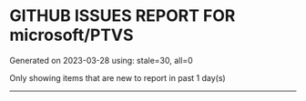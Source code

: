 
# GITHUB ISSUES REPORT FOR microsoft/PTVS


Generated on 2023-03-28 using: stale=30, all=0


Only showing items that are new to report in past 1 day(s)


---

